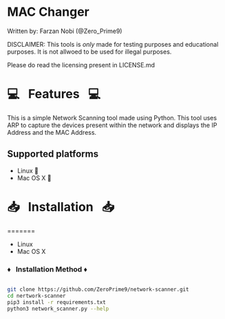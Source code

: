 # MAC Changer

Written by: Farzan Nobi (@Zero_Prime9)

DISCLAIMER: This tools is *only* made for testing purposes and educational purposes. It is not allwoed to be used for illegal purposes.

Please do read the licensing present in LICENSE.md

# :computer: &nbsp; Features &nbsp; :computer:


This is a simple Network Scanning tool made using Python. This tool uses ARP to capture the devices present within the network and displays the IP Address and the MAC Address.

## Supported platforms


* Linux :penguin:
* Mac OS X :apple:

# :inbox_tray: &nbsp; Installation &nbsp; :inbox_tray:

=======
* Linux
* Mac OS X 


### :diamonds: &nbsp; Installation Method :diamonds:

```bash

git clone https://github.com/ZeroPrime9/network-scanner.git
cd nertwork-scanner
pip3 install -r requirements.txt
python3 network_scanner.py --help

```
